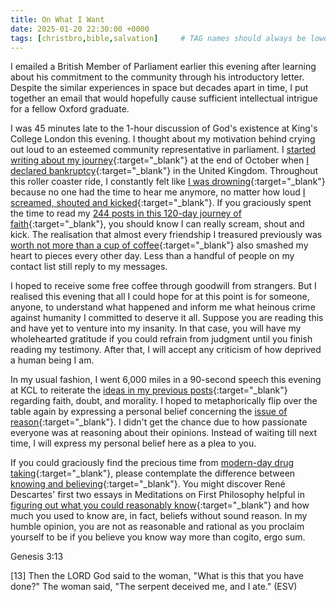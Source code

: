 ```yaml
---
title: On What I Want
date: 2025-01-20 22:30:00 +0000
tags: [christbro,bible,salvation]     # TAG names should always be lowercase
---
```


I emailed a British Member of Parliament earlier this evening after learning about his commitment to the community through his introductory letter. Despite the similar experiences in space but decades apart in time, I put together an email that would hopefully cause sufficient intellectual intrigue for a fellow Oxford graduate.

I was 45 minutes late to the 1-hour discussion of God's existence at King's College London this evening. I thought about my motivation behind crying out loud to an esteemed community representative in parliament. I [started writing about my journey](../on-my-salvation/){:target="_blank"} at the end of October when [I declared bankruptcy](../on-my-situation/){:target="_blank"} in the United Kingdom. Throughout this roller coaster ride, I constantly felt like [I was drowning](../on-my-sanity/){:target="_blank"} because no one had the time to hear me anymore, no matter how loud [I screamed, shouted and kicked](../on-mental-illness/){:target="_blank"}. If you graciously spent the time to read my [244 posts in this 120-day journey of faith](../../timeline){:target="_blank"}, you should know I can really scream, shout and kick. The realisation that almost every friendship I treasured previously was [worth not more than a cup of coffee](../on-pgp/){:target="_blank"} also smashed my heart to pieces every other day. Less than a handful of people on my contact list still reply to my messages.

I hoped to receive some free coffee through goodwill from strangers. But I realised this evening that all I could hope for at this point is for someone, anyone, to understand what happened and inform me what heinous crime against humanity I committed to deserve it all. Suppose you are reading this and have yet to venture into my insanity. In that case, you will have my wholehearted gratitude if you could refrain from judgment until you finish reading my testimony. After that, I will accept any criticism of how deprived a human being I am.

In my usual fashion, I went 6,000 miles in a 90-second speech this evening at KCL to reiterate the [ideas in my previous posts](../on-love-faith-hope/){:target="_blank"} regarding faith, doubt, and morality. I hoped to metaphorically flip over the table again by expressing a personal belief concerning the [issue of reason](../on-faith-precedes-reason/){:target="_blank"}. I didn't get the chance due to how passionate everyone was at reasoning about their opinions. Instead of waiting till next time, I will express my personal belief here as a plea to you.

If you could graciously find the precious time from [modern-day drug taking](../on-drug-money-addiction/){:target="_blank"}, please contemplate the difference between [knowing and believing](../on-knowing-believing/){:target="_blank"}. You might discover René Descartes' first two essays in Meditations on First Philosophy helpful in [figuring out what you could reasonably know](../on-scientific-materialism/){:target="_blank"} and how much you used to know are, in fact, beliefs without sound reason. In my humble opinion, you are not as reasonable and rational as you proclaim yourself to be if you believe you know way more than cogito, ergo sum.

Genesis 3:13

[13] Then the LORD God said to the woman, "What is this that you have done?" The woman said, "The serpent deceived me, and I ate." (ESV)
